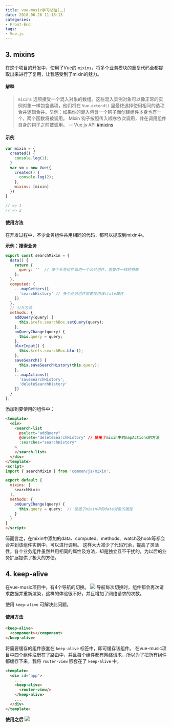 ```yaml
---
title: vue-music学习总结(二)
date: 2018-06-26 11:18:13
categories:
- Front-End
tags:
- Vue.js
---
```

## 3. mixins
在这个项目的开发中，使用了Vue的 `mixins`，将多个业务模块的重复代码全都提取出来进行了复用，让我感受到了mixin的魅力。

#### 解释
> `mixins` 选项接受一个混入对象的数组。这些混入实例对象可以像正常的实例对象一样包含选项，他们将在 `Vue.extend()` 里最终选择使用相同的选项合并逻辑合并。举例：如果你的混入包含一个钩子而创建组件本身也有一个，两个函数将被调用。
Mixin 钩子按照传入顺序依次调用，并在调用组件自身的钩子之前被调用。
-- Vue.js API [#mixins](https://cn.vuejs.org/v2/api/#mixins)

#### 示例
```Javascript
var mixin = {
  created() {
    console.log(1);
  }
  var vm = new Vue({
    created() {
      console.log(2);
    },
    mixins: [mixin]
  })
}

// => 1
// => 2
```

#### 使用方法
在开发过程中，不少业务组件共用相同的代码，都可以提取到mixin中。

**示例：搜索业务**
```Javascript
export const searchMixin = {
  data() {
    return {
      query: ''  // 多个业务组件调用一个公共组件，需要传一样的参数
    };
  },
  computed: {
    ...mapGetters([
      'searchHistory' // 多个业务组件需要使用该state属性
    ])
  },
  // 公共方法
  methods: {
    addQuery(query) {
      this.$refs.searchBox.setQuery(query);
    },
    onQueryChange(query) {
      this.query = query;
    },
    blurInput() {
      this.$refs.searchBox.blur();
    },
    saveSearch() {
      this.saveSearchHistory(this.query);
    },
    ...mapActions([
      'saveSearchHistory',
      'deleteSearchHistory'
    ])
  }
};
```
添加到要使用的组件中：
```Html
<template>
  <div>
    <search-list
      @select="addQuery"
      @delete="deleteSearchHistory" // 使用了mixin中的mapActions的方法
      :searches="searchHistory"
    >
    </search-list>
  </div>
</template>
<script>
import { searchMixin } from 'common/js/mixin';

export default {
  mixins: [
    searchMixin
  ],
  methods: {
    onQueryChange(query) {
      this.query = query;  // 使用了mixin中的data对象的属性
    }
  }
}
</script>
```
简而言之，在mixin中添加的data、computed、methods、watch及hook等都会合并到该组件实例中，可以进行调用。
这样大大减少了代码冗余，提高了灵活性，各个业务组件虽然共用相同的属性及方法，却是独立互不干扰的，为以后的业务扩展提供了极大的方便。

## 4. keep-alive

在vue-music项目中，有4个导航的切换。
<img src="/images/keep_alive.gif" style="display: inline-block !important">
导航每次切换时，组件都会再次请求数据并重新渲染，这样的体验很不好，并且增加了网络请求的次数。

使用 `keep-alive` 可解决此问题。

#### 使用方法
```Html
<keep-alive>
  <component></component>
</keep-alive>
```
将需要缓存的组件嵌套在 `keep-alive` 标签中，即可缓存该组件。
在vue-music项目中四个组件注册在了路由中，并且每个组件都有网络请求，所以为了把所有组件都缓存下来，我将 `router-view` 嵌套在了 `keep-alive` 中。
```Html
<template>
  <div id="app">
    ...
    <keep-alive>
      <router-view/>
    </keep-alive>
    ...
  </div>
</template>
```

**使用之后**
<img src="/images/keep_alive2.gif" style="display: inline-block !important">